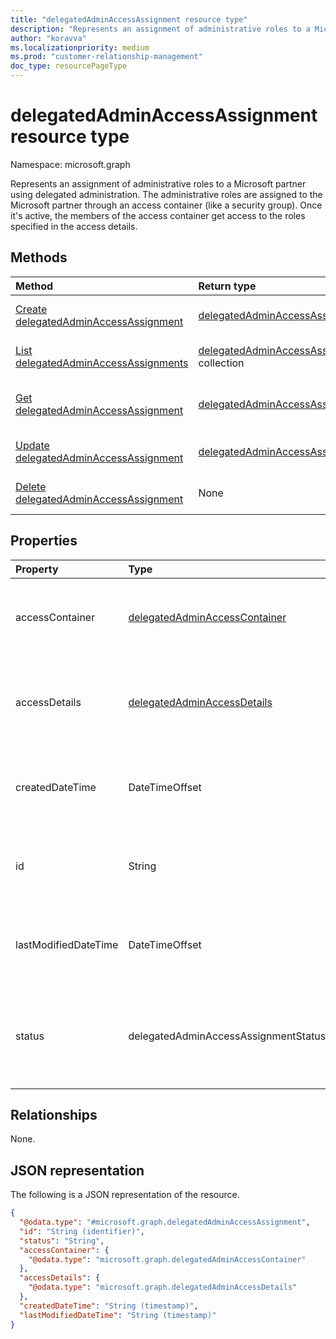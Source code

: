 ```yaml
---
title: "delegatedAdminAccessAssignment resource type"
description: "Represents an assignment of administrative roles to a Microsoft partner's access container."
author: "koravva"
ms.localizationpriority: medium
ms.prod: "customer-relationship-management"
doc_type: resourcePageType
---
```


# delegatedAdminAccessAssignment resource type

Namespace: microsoft.graph

Represents an assignment of administrative roles to a Microsoft partner using delegated administration. The administrative roles are assigned to the Microsoft partner through an access container (like a security group). Once it's active, the members of the access container get access to the roles specified in the access details.

## Methods
|Method|Return type|Description|
|:---|:---|:---|
|[Create delegatedAdminAccessAssignment](../api/delegatedadminrelationship-post-accessassignments.md)|[delegatedAdminAccessAssignment](delegatedadminaccessassignment.md)|Create a new **delegatedAdminAccessAssignment** object.|
|[List delegatedAdminAccessAssignments](../api/delegatedadminrelationship-list-accessassignments.md)|[delegatedAdminAccessAssignment](delegatedadminaccessassignment.md) collection|Get a list of the **delegatedAdminAccessAssignment** objects and their properties.|
|[Get delegatedAdminAccessAssignment](../api/delegatedadminaccessassignment-get.md)|[delegatedAdminAccessAssignment](delegatedadminaccessassignment.md)|Read the properties and relationships of a **delegatedAdminAccessAssignment** object.|
|[Update delegatedAdminAccessAssignment](../api/delegatedadminaccessassignment-update.md)|[delegatedAdminAccessAssignment](delegatedadminaccessassignment.md)|Update the properties of a **delegatedAdminAccessAssignment** object.|
|[Delete delegatedAdminAccessAssignment](../api/delegatedadminaccessassignment-delete.md)|None|Delete a **delegatedAdminAccessAssignment** object.|

## Properties
|Property|Type|Description|
|:---|:---|:---|
|accessContainer|[delegatedAdminAccessContainer](../resources/delegatedadminaccesscontainer.md)|The access container through which members are assigned access. For example, a security group.|
|accessDetails|[delegatedAdminAccessDetails](../resources/delegatedadminaccessdetails.md)|The access details containing the identifiers of the administrative roles that the partner is assigned in the customer tenant.|
|createdDateTime|DateTimeOffset|The date and time in ISO 8601 format and in UTC time when the access assignment was created. Read-only.|
|id|String|The unique identifier of the access assignment. Read-only. Inherited from [entity](../resources/entity.md).|
|lastModifiedDateTime|DateTimeOffset|The date and time in ISO 8601 and in UTC time when this access assignment was last modified. Read-only.|
|status|delegatedAdminAccessAssignmentStatus|The status of the access assignment. Read-only. The possible values are: `pending`, `active`, `deleting`, `deleted`, `error`, `unknownFutureValue`.|

## Relationships
None.

## JSON representation
The following is a JSON representation of the resource.
<!-- {
  "blockType": "resource",
  "@odata.type": "microsoft.graph.delegatedAdminAccessAssignment",
  "openType": false
}
-->
``` json
{
  "@odata.type": "#microsoft.graph.delegatedAdminAccessAssignment",
  "id": "String (identifier)",
  "status": "String",
  "accessContainer": {
    "@odata.type": "microsoft.graph.delegatedAdminAccessContainer"
  },
  "accessDetails": {
    "@odata.type": "microsoft.graph.delegatedAdminAccessDetails"
  },
  "createdDateTime": "String (timestamp)",
  "lastModifiedDateTime": "String (timestamp)"
}
```

